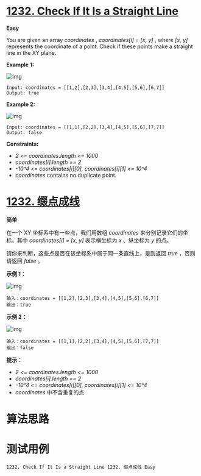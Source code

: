 # [1232. Check If It Is a Straight Line][enTitle]

**Easy**

You are given an array  *coordinates* ,  *coordinates[i] = [x, y]* , where  *[x, y]*  represents the coordinate of a point. Check if these points make a straight line in the XY plane.





**Example 1:** 

![img](https://assets.leetcode.com/uploads/2019/10/15/untitled-diagram-2.jpg)

```
Input: coordinates = [[1,2],[2,3],[3,4],[4,5],[5,6],[6,7]]
Output: true

```

**Example 2:** 

![img](https://assets.leetcode.com/uploads/2019/10/09/untitled-diagram-1.jpg)

```
Input: coordinates = [[1,1],[2,2],[3,4],[4,5],[5,6],[7,7]]
Output: false

```



**Constraints:** 

-  *2 <= coordinates.length <= 1000*  
-  *coordinates[i].length == 2*  
-  *-10^4 <= coordinates[i][0], coordinates[i][1] <= 10^4*  
-  *coordinates*  contains no duplicate point.


# [1232. 缀点成线][cnTitle]

**简单**

在一个 XY 坐标系中有一些点，我们用数组  *coordinates*  来分别记录它们的坐标，其中  *coordinates[i] = [x, y]*  表示横坐标为  *x* 、纵坐标为  *y*  的点。

请你来判断，这些点是否在该坐标系中属于同一条直线上，是则返回  *true* ，否则请返回  *false* 。



**示例 1：** 

![img](https://assets.leetcode-cn.com/aliyun-lc-upload/uploads/2019/10/19/untitled-diagram-2.jpg)

```
输入：coordinates = [[1,2],[2,3],[3,4],[4,5],[5,6],[6,7]]
输出：true

```

**示例 2：** 

![img](https://assets.leetcode-cn.com/aliyun-lc-upload/uploads/2019/10/19/untitled-diagram-1.jpg)

```
输入：coordinates = [[1,1],[2,2],[3,4],[4,5],[5,6],[7,7]]
输出：false

```



**提示：** 

-  *2 <= coordinates.length <= 1000*  
-  *coordinates[i].length == 2*  
-  *-10^4 <= coordinates[i][0], coordinates[i][1] <= 10^4*  
-  *coordinates*  中不含重复的点




# 算法思路

# 测试用例
```
1232. Check If It Is a Straight Line 1232. 缀点成线 Easy
```

[enTitle]: https://leetcode.com/problems/check-if-it-is-a-straight-line/
[cnTitle]: https://leetcode-cn.com/problems/check-if-it-is-a-straight-line/
